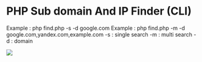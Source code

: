 # PHP Sub domain And IP Finder (CLI)

Example : php find.php -s -d google.com
Example : php find.php -m -d google.com,yandex.com,example.com
-s : single search
-m : multi search
-d : domain

 
<a href="http://furkanyildiz.com/"><img src="http://furkanyildiz.com/githubgif/phpsubcli.gif"/></a>
